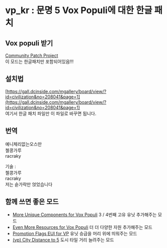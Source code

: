 # vp_kr : 문명 5 Vox Populi에 대한 한글 패치

## Vox populi 받기
[Community Patch Project](https://forums.civfanatics.com/forums/community-patch-project.497/)  
이 모드는 한글패치만 포함되어있음!!! 

## 설치법 
[https://gall.dcinside.com/mgallery/board/view/?id=civilization&no=208041&page=1](https://gall.dcinside.com/mgallery/board/view/?id=civilization&no=208041&page=1)  
여기서 한글 패치 파일만 이 파일로 바꾸면 됩니다.

## 번역
예니체리없는오스만  
첼콩가루  
racraky  

기술 :  
첼콩가루  
racraky  
저는 숟가락만 얹었습니다

## 함께 쓰면 좋은 모드
 - [More Unique Components for Vox Populi](https://gall.dcinside.com/mgallery/board/view/?id=civilization&no=261234&search_head=180&page=1) 3 / 4번째 고유 유닛 추가해주는 모드 
 - [Even More Resources for Vox Populi](https://gall.dcinside.com/mgallery/board/view/?id=civilization&no=186196&s_type=search_subject_memo&s_keyword=vp&page=4) 더 더 다양한 자원 추가해주는 모드
 - [Promotion Flags EUI for VP](https://forums.civfanatics.com/threads/promotion-flags-eui-for-vp.651957/page-2) 유닛 승급을 머리 위에 띄워주는 모드
 - [(vp) City Distance to 5](https://steamcommunity.com/sharedfiles/filedetails/?id=2304856716) 도시 타일 거리 늘려주는 모드
